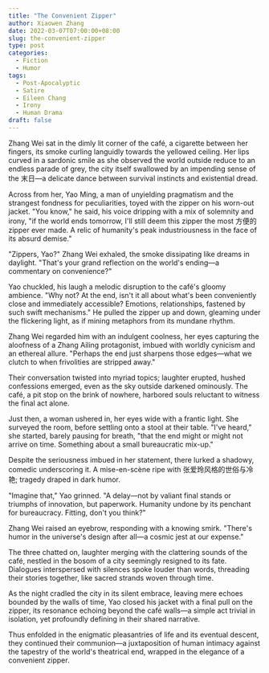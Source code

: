 ```yaml
---
title: "The Convenient Zipper"
author: Xiaowen Zhang
date: 2022-03-07T07:00:00+08:00
slug: the-convenient-zipper
type: post
categories:
  - Fiction
  - Humor
tags:
  - Post-Apocalyptic
  - Satire
  - Eileen Chang
  - Irony
  - Human Drama
draft: false
---
```


Zhang Wei sat in the dimly lit corner of the café, a cigarette between her fingers, its smoke curling languidly towards the yellowed ceiling. Her lips curved in a sardonic smile as she observed the world outside reduce to an endless parade of grey, the city itself swallowed by an impending sense of the 末日—a delicate dance between survival instincts and existential dread. 

Across from her, Yao Ming, a man of unyielding pragmatism and the strangest fondness for peculiarities, toyed with the zipper on his worn-out jacket. "You know," he said, his voice dripping with a mix of solemnity and irony, "if the world ends tomorrow, I'll still deem this zipper the most 方便的zipper ever made. A relic of humanity's peak industriousness in the face of its absurd demise."

"Zippers, Yao?" Zhang Wei exhaled, the smoke dissipating like dreams in daylight. "That's your grand reflection on the world's ending—a commentary on convenience?"

Yao chuckled, his laugh a melodic disruption to the café's gloomy ambience. "Why not? At the end, isn't it all about what's been conveniently close and immediately accessible? Emotions, relationships, fastened by such swift mechanisms." He pulled the zipper up and down, gleaming under the flickering light, as if mining metaphors from its mundane rhythm.

Zhang Wei regarded him with an indulgent coolness, her eyes capturing the aloofness of a Zhang Ailing protagonist, imbued with worldly cynicism and an ethereal allure. "Perhaps the end just sharpens those edges—what we clutch to when frivolities are stripped away."

Their conversation twisted into myriad topics; laughter erupted, hushed confessions emerged, even as the sky outside darkened ominously. The café, a pit stop on the brink of nowhere, harbored souls reluctant to witness the final act alone.

Just then, a woman ushered in, her eyes wide with a frantic light. She surveyed the room, before settling onto a stool at their table. "I've heard," she started, barely pausing for breath, "that the end might or might not arrive on time. Something about a small bureaucratic mix-up."

Despite the seriousness imbued in her statement, there lurked a shadowy, comedic underscoring it. A mise-en-scène ripe with 张爱玲风格的世俗与冷艳; tragedy draped in dark humor.

"Imagine that," Yao grinned. "A delay—not by valiant final stands or triumphs of innovation, but paperwork. Humanity undone by its penchant for bureaucracy. Fitting, don't you think?"

Zhang Wei raised an eyebrow, responding with a knowing smirk. "There's humor in the universe's design after all—a cosmic jest at our expense."

The three chatted on, laughter merging with the clattering sounds of the café, nestled in the bosom of a city seemingly resigned to its fate. Dialogues interspersed with silences spoke louder than words, threading their stories together, like sacred strands woven through time.

As the night cradled the city in its silent embrace, leaving mere echoes bounded by the walls of time, Yao closed his jacket with a final pull on the zipper, its resonance echoing beyond the café walls—a simple act trivial in isolation, yet profoundly defining in their shared narrative.

Thus enfolded in the enigmatic pleasantries of life and its eventual descent, they continued their communion—a juxtaposition of human intimacy against the tapestry of the world's theatrical end, wrapped in the elegance of a convenient zipper.